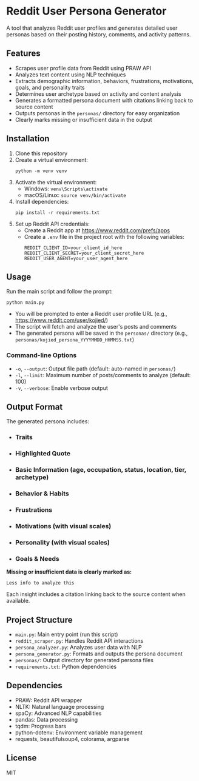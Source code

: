 # Reddit User Persona Generator

A tool that analyzes Reddit user profiles and generates detailed user personas based on their posting history, comments, and activity patterns.

## Features

- Scrapes user profile data from Reddit using PRAW API
- Analyzes text content using NLP techniques
- Extracts demographic information, behaviors, frustrations, motivations, goals, and personality traits
- Determines user archetype based on activity and content analysis
- Generates a formatted persona document with citations linking back to source content
- Outputs personas in the `personas/` directory for easy organization
- Clearly marks missing or insufficient data in the output

## Installation

1. Clone this repository
2. Create a virtual environment:
   ```
   python -m venv venv
   ```
3. Activate the virtual environment:
   - Windows: `venv\Scripts\activate`
   - macOS/Linux: `source venv/bin/activate`
4. Install dependencies:
   ```
   pip install -r requirements.txt
   ```
5. Set up Reddit API credentials:
   - Create a Reddit app at https://www.reddit.com/prefs/apps
   - Create a `.env` file in the project root with the following variables:
     ```
     REDDIT_CLIENT_ID=your_client_id_here
     REDDIT_CLIENT_SECRET=your_client_secret_here
     REDDIT_USER_AGENT=your_user_agent_here
     ```

## Usage

Run the main script and follow the prompt:

```
python main.py
```

- You will be prompted to enter a Reddit user profile URL (e.g., https://www.reddit.com/user/kojied/)
- The script will fetch and analyze the user's posts and comments
- The generated persona will be saved in the `personas/` directory (e.g., `personas/kojied_persona_YYYYMMDD_HHMMSS.txt`)

### Command-line Options

- `-o`, `--output`: Output file path (default: auto-named in `personas/`)
- `-l`, `--limit`: Maximum number of posts/comments to analyze (default: 100)
- `-v`, `--verbose`: Enable verbose output

## Output Format

The generated persona includes:

- ### Traits
- ### Highlighted Quote
- ### Basic Information (age, occupation, status, location, tier, archetype)
- ### Behavior & Habits
- ### Frustrations
- ### Motivations (with visual scales)
- ### Personality (with visual scales)
- ### Goals & Needs

**Missing or insufficient data is clearly marked as:**
```
Less info to analyze this
```

Each insight includes a citation linking back to the source content when available.

## Project Structure

- `main.py`: Main entry point (run this script)
- `reddit_scraper.py`: Handles Reddit API interactions
- `persona_analyzer.py`: Analyzes user data with NLP
- `persona_generator.py`: Formats and outputs the persona document
- `personas/`: Output directory for generated persona files
- `requirements.txt`: Python dependencies

## Dependencies

- PRAW: Reddit API wrapper
- NLTK: Natural language processing
- spaCy: Advanced NLP capabilities
- pandas: Data processing
- tqdm: Progress bars
- python-dotenv: Environment variable management
- requests, beautifulsoup4, colorama, argparse

## License

MIT